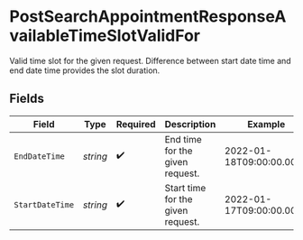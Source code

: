 # PostSearchAppointmentResponseAvailableTimeSlotValidFor

Valid time slot for the given request. Difference between start date time and end date time provides the slot duration.


## Fields

| Field                             | Type                              | Required                          | Description                       | Example                           |
| --------------------------------- | --------------------------------- | --------------------------------- | --------------------------------- | --------------------------------- |
| `EndDateTime`                     | *string*                          | :heavy_check_mark:                | End time for the given request.   | 2022-01-18T09:00:00.000Z          |
| `StartDateTime`                   | *string*                          | :heavy_check_mark:                | Start time for the given request. | 2022-01-17T09:00:00.000Z          |